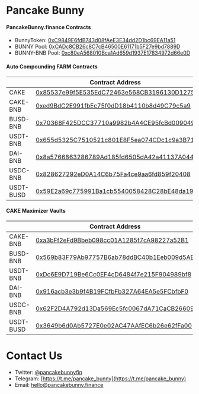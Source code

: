 # Pancake Bunny
#### PancakeBunny.finance Contracts
- BunnyToken: [0xC9849E6fdB743d08fAeE3E34dd2D1bc69EA11a51](https://bscscan.com/address/0xC9849E6fdB743d08fAeE3E34dd2D1bc69EA11a51)
- BUNNY Pool: [0xCADc8CB26c8C7cB46500E61171b5F27e9bd7889D](https://bscscan.com/address/0xCADc8CB26c8C7cB46500E61171b5F27e9bd7889D)
- BUNNY-BNB Pool: [0xc80eA568010Bca1Ad659d1937E17834972d66e0D](https://bscscan.com/address/0xc80eA568010Bca1Ad659d1937E17834972d66e0D) 


#### Auto Compounding FARM Contracts 
|     |      Contract Address |
|-----------|--------------|
| CAKE | [0x85537e99f5E535EdC72463e568CB3196130D1275](https://bscscan.com/address/0x85537e99f5E535EdC72463e568CB3196130D1275)|
| CAKE-BNB | [0xed9BdC2E991fbEc75f0dD18b4110b8d49C79c5a9](https://bscscan.com/address/0xed9BdC2E991fbEc75f0dD18b4110b8d49C79c5a9)|
| BUSD-BNB | [0x70368F425DCC37710a9982b4A4CE95fcBd009049](https://bscscan.com/address/0x70368F425DCC37710a9982b4A4CE95fcBd009049)|
| USDT-BNB | [0x655d5325C7510521c801E8F5ea074CDc1c9a3B71](https://bscscan.com/address/0x655d5325C7510521c801E8F5ea074CDc1c9a3B71)|
| DAI-BNB | [0x8a5766863286789Ad185fd6505dA42a41137A044](https://bscscan.com/address/0x8a5766863286789Ad185fd6505dA42a41137A044)|
| USDC-BNB | [0x828627292eD0A14C6b75Fa4ce9aa6fd859f20408](https://bscscan.com/address/0x828627292eD0A14C6b75Fa4ce9aa6fd859f20408)|
| USDT-BUSD | [0x59E2a69c775991Ba1cb5540058428C28bE48da19](https://bscscan.com/address/0x59E2a69c775991Ba1cb5540058428C28bE48da19)|

#### CAKE Maximizer Vaults 
|     |      Contract Address |
|-----------|--------------|
| CAKE-BNB | [0xa3bFf2eFd9Bbeb098cc01A1285f7cA98227a52B1](https://bscscan.com/address/0xa3bFf2eFd9Bbeb098cc01A1285f7cA98227a52B1)|
| BUSD-BNB | [0x569b83F79Ab97757B6ab78ddBC40b1Eeb009d5AB](https://bscscan.com/address/0x569b83F79Ab97757B6ab78ddBC40b1Eeb009d5AB)|
| USDT-BNB | [0xDc6E9D719Be6Cc0EF4cD6484f7e215F904989bf8](https://bscscan.com/address/0xDc6E9D719Be6Cc0EF4cD6484f7e215F904989bf8)|
| DAI-BNB | [0x916acb3e3b9f4B19FCfbFb327A64EA5e5FCbfbF0](https://bscscan.com/address/0x916acb3e3b9f4B19FCfbFb327A64EA5e5FCbfbF0)|
| USDC-BNB | [0x62F2D4A792d13Da569Ec5fc0067dA71CaCB26609](https://bscscan.com/address/0x62F2D4A792d13Da569Ec5fc0067dA71CaCB26609)|
| USDT-BUSD | [0x3649b6d0Ab5727E0e02AC47AAfEC6b26e62fFa00](https://bscscan.com/address/0x3649b6d0Ab5727E0e02AC47AAfEC6b26e62fFa00)|

# Contact Us
- Twitter: [@pancakebunnyfin](https://twitter.com/pancakebunnyfin)
- Telegram: [https://t.me/pancake_bunny](https://t.me/pancake_bunny)
- Email: [hello@pancakebunny.finance](mailto:hello@pancakebunny.finance)
